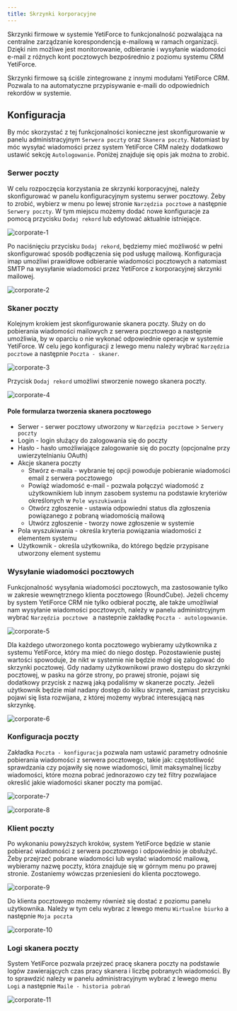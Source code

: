 ```yaml
---
title: Skrzynki korporacyjne
---
```


Skrzynki firmowe w systemie YetiForce to funkcjonalność pozwalająca na centralne zarządzanie korespondencją e-mailową w ramach organizacji. Dzięki nim możliwe jest monitorowanie, odbieranie i wysyłanie wiadomości e-mail z różnych kont pocztowych bezpośrednio z poziomu systemu CRM YetiForce.

Skrzynki firmowe są ściśle zintegrowane z innymi modułami YetiForce CRM. Pozwala to na automatyczne przypisywanie e-maili do odpowiednich rekordów w systemie.

## Konfiguracja

By móc skorzystać z tej funkcjonalności konieczne jest skonfigurowanie w panelu administracyjnym ```Serwera poczty``` oraz ```Skanera poczty```. Natomiast by móc wysyłać wiadomości przez system YetiForce CRM należy dodatkowo ustawić sekcję ```Autologowanie```. Poniżej znajduje się opis jak można to zrobić.

### Serwer poczty

W celu rozpoczęcia korzystania ze skrzynki korporacyjnej, należy skonfigurować w panelu konfiguracyjnym systemu serwer pocztowy.
Żeby to zrobić, wybierz w menu po lewej stronie ```Narzędzia pocztowe``` a następnie ```Serwery poczty```.
W tym miejscu możemy dodać nowe konfiguracje za pomocą przycisku ```Dodaj rekord``` lub edytować aktualnie istniejące.

![corporate-1](corporate-1.jpg)

Po naciśnięciu przycisku ```Dodaj rekord```, będziemy mieć możliwość w pełni skonfigurować sposób podłączenia się pod usługę mailową.
Konfiguracja imap umożliwi prawidłowe odbieranie wiadomości pocztowych a natomiast SMTP na wysyłanie wiadomości przez YetiForce z korporacyjnej skrzynki mailowej.

![corporate-2](corporate-2.jpg)

### Skaner poczty

Kolejnym krokiem jest skonfigurowanie skanera poczty. Służy on do pobierania wiadomości mailowych z serwera pocztowego a następnie umożliwia, by w oparciu o nie wykonać odpowiednie operacje w systemie YetiForce.
W celu jego konfiguracji z lewego menu należy wybrać ```Narzędzia pocztowe``` a następnie ```Poczta - skaner```.

![corporate-3](corporate-3.jpg)


Przycisk ```Dodaj rekord``` umożliwi stworzenie nowego skanera poczty.

![corporate-4](corporate-4.jpg)

#### Pole formularza tworzenia skanera pocztowego
- Serwer - serwer pocztowy utworzony w ```Narzędzia pocztowe``` > ```Serwery poczty```
- Login - login służący do zalogowania się do poczty
- Hasło - hasło umożliwiające zalogowanie się do poczty (opcjonalne przy uwierzytelnianiu OAuth)
- Akcje skanera poczty
    - Stwórz e-maila - wybranie tej opcji powoduje pobieranie wiadomości email z serwera pocztowego
    - Powiąż wiadomość e-mail - pozwala połączyć wiadomość z użytkownikiem lub innym zasobem systemu na podstawie kryteriów określonych w ```Pole wyszukiwania```
    - Otwórz zgłoszenie - ustawia odpowiedni status dla zgłoszenia powiązanego z pobraną wiadomością mailową
    - Utwórz zgłoszenie - tworzy nowe zgłoszenie w systemie
- Pola wyszukiwania - określa kryteria powiązania wiadomości z elementem systemu
- Użytkownik - określa użytkownika, do którego będzie przypisane utworzony element systemu

### Wysyłanie wiadomości pocztowych

Funkcjonalność wysyłania wiadomości pocztowych, ma zastosowanie tylko w zakresie wewnętrznego klienta pocztowego (RoundCube).
Jeżeli chcemy by system YetiForce CRM nie tylko odbierał pocztę, ale także umożliwiał nam wysyłanie wiadomości pocztowych, należy w panelu administrcyjnym wybrać  ```Narzędzia pocztowe ``` a nastepnie zakładkę ```Poczta - autologowanie```.

![corporate-5](corporate-5.jpg)

Dla każdego utworzonego konta pocztowego wybieramy użytkownika z systemu YetiForce, który ma mieć do niego dostęp. Pozostawienie pustej wartości spowoduje, że nikt w systemie nie będzie mógł się zalogować do skrzynki pocztowej.
Gdy nadamy użytkownikowi prawo dostępu do skrzynki pocztowej, w pasku na górze strony, po prawej stronie, pojawi się dodatkowy przycisk z nazwą jaką podaliśmy w skanerze poczty.
Jeżeli użytkownik będzie miał nadany dostęp do kilku skrzynek, zamiast przycisku pojawi się lista rozwijana, z której możemy wybrać interesującą nas skrzynkę.

![corporate-6](corporate-6.jpg)



### Konfiguracja poczty

Zakładka ```Poczta - konfiguracja``` pozwala nam ustawić parametry odnośnie pobierania wiadomości z serwera pocztowego, takie jak: częstotliwość sprawdzania czy pojawiły się nowe wiadomości, limit maksymalnej liczby wiadomości, które mozna pobrać jednorazowo czy też filtry pozwlajace okreslić jakie wiadomości skaner poczty ma pomijać.

![corporate-7](corporate-7.jpg)

![corporate-8](corporate-8.jpg)

### Klient poczty

Po wykonaniu powyższych kroków, system YetiForce będzie w stanie pobierać wiadomości z serwera pocztowego i odpowiednio je obsłużyć.
Żeby przejrzeć pobrane wiadomości lub wysłać wiadomość mailową, wybieramy nazwę poczty, która znajduje się w górnym menu po prawej stronie.
Zostaniemy wówczas przeniesieni do klienta pocztowego.

![corporate-9](corporate-9.jpg)

Do klienta pocztowego możemy również się dostać z poziomu panelu użytkownika. Należy w tym celu wybrac z lewego menu ```Wirtualne biurko``` a następnie ```Moja poczta```

![corporate-10](corporate-10.jpg)

### Logi skanera poczty

System YetiForce pozwala przejrzeć pracę skanera poczty na podstawie logów zawierających czas pracy skanera i liczbę pobranych wiadomości.
By to sprawdzić należy w panelu administracyjnym wybrać z lewego menu ```Logi``` a następnie ```Maile - historia pobrań```

![corporate-11](corporate-11.jpg)
